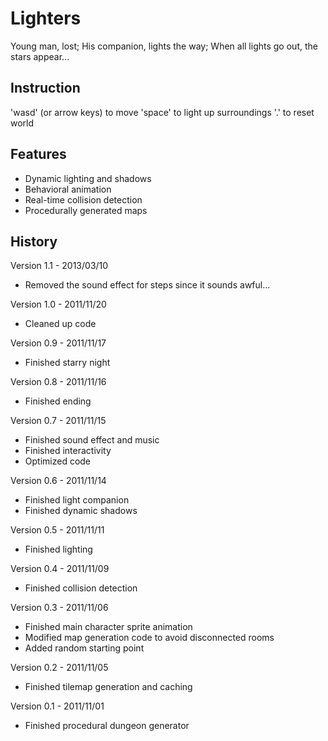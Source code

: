 Lighters
========

Young man, lost;
His companion, lights the way;
When all lights go out, the stars appear...

Instruction
-----------

'wasd' (or arrow keys) to move
'space' to light up surroundings
'.' to reset world

Features
------------------
- Dynamic lighting and shadows
- Behavioral animation
- Real-time collision detection
- Procedurally generated maps

History
-------

Version 1.1 - 2013/03/10
- Removed the sound effect for steps since it sounds awful...

Version 1.0 - 2011/11/20
- Cleaned up code

Version 0.9 - 2011/11/17
- Finished starry night

Version 0.8 - 2011/11/16
- Finished ending

Version 0.7 - 2011/11/15
- Finished sound effect and music
- Finished interactivity
- Optimized code

Version 0.6 - 2011/11/14
- Finished light companion
- Finished dynamic shadows
 
Version 0.5 - 2011/11/11
- Finished lighting
 
Version 0.4 - 2011/11/09
- Finished collision detection
 
Version 0.3 - 2011/11/06
- Finished main character sprite animation
- Modified map generation code to avoid disconnected rooms
- Added random starting point
   
Version 0.2 - 2011/11/05
- Finished tilemap generation and caching
   
Version 0.1 - 2011/11/01
- Finished procedural dungeon generator